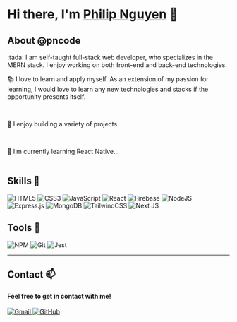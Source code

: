 # Hi there, I'm <a href="" target="_blank" rel="noreferrer">Philip Nguyen</a> 👋

## About @pncode

<p>
:tada: I am self-taught full-stack web developer, who specializes in the MERN stack. I enjoy working on both front-end and back-end technologies.

<br>

:books: I love to learn and apply myself. As an extension of my passion for learning, I would love to learn any new technologies and stacks if the opportunity presents itself. 

<br>
  
:hammer: I enjoy building a variety of projects. 
  
<br>
  
🌱 I’m currently learning React Native...  
<br>
</p>

## Skills :briefcase:
![HTML5](https://img.shields.io/badge/html5-%23E34F26.svg?style=for-the-badge&logo=html5&logoColor=white)
![CSS3](https://img.shields.io/badge/css3-%231572B6.svg?style=for-the-badge&logo=css3&logoColor=white)
![JavaScript](https://img.shields.io/badge/javascript-%23323330.svg?style=for-the-badge&logo=javascript&logoColor=%23F7DF1E)
![React](https://img.shields.io/badge/react-%2320232a.svg?style=for-the-badge&logo=react&logoColor=%2361DAFB)
![Firebase](https://img.shields.io/badge/Firebase-039BE5?style=for-the-badge&logo=Firebase&logoColor=white)
![NodeJS](https://img.shields.io/badge/node.js-6DA55F?style=for-the-badge&logo=node.js&logoColor=white)
![Express.js](https://img.shields.io/badge/express.js-%23404d59.svg?style=for-the-badge&logo=express&logoColor=%2361DAFB)
![MongoDB](https://img.shields.io/badge/MongoDB-%234ea94b.svg?style=for-the-badge&logo=mongodb&logoColor=white)
![TailwindCSS](https://img.shields.io/badge/tailwindcss-%2338B2AC.svg?style=for-the-badge&logo=tailwind-css&logoColor=white)
![Next JS](https://img.shields.io/badge/Next-black?style=for-the-badge&logo=next.js&logoColor=white)

## Tools :wrench: 
![NPM](https://img.shields.io/badge/NPM-%23000000.svg?style=for-the-badge&logo=npm&logoColor=white)
![Git](https://img.shields.io/badge/git-%23F05033.svg?style=for-the-badge&logo=git&logoColor=white)
![Jest](https://img.shields.io/badge/-jest-%23C21325?style=for-the-badge&logo=jest&logoColor=white)

___

## Contact 📫

#### Feel free to get in contact with me! 


<a href="mailto:philipnguyen953@gmail.com" target="_blank" rel="noreferrer">
  <img src="https://img.shields.io/badge/Gmail-D14836?style=for-the-badge&logo=gmail&logoColor=white" alt="Gmail"/>
<a/>

<a href="https://github.com/pn-code" target="_blank" rel="noreferrer">
  <img src="https://img.shields.io/badge/github-%23121011.svg?style=for-the-badge&logo=github&logoColor=white" alt="GitHub"/>
</a>
  

<!--- ![LinkedIn](https://img.shields.io/badge/linkedin-%230077B5.svg?style=for-the-badge&logo=linkedin&logoColor=white) --->

<!--- Insert Personal Portfolio Website --->

